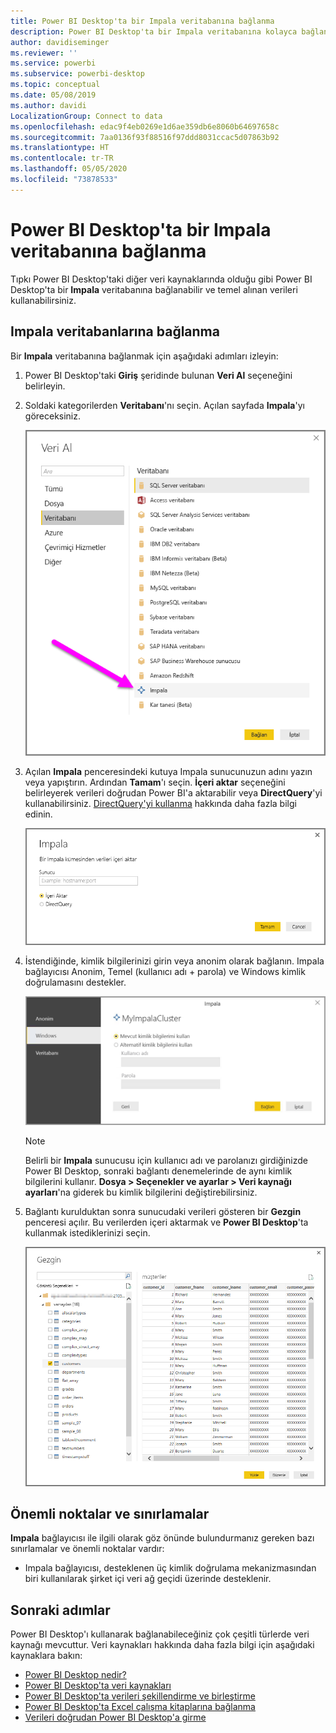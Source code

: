```yaml
---
title: Power BI Desktop'ta bir Impala veritabanına bağlanma
description: Power BI Desktop'ta bir Impala veritabanına kolayca bağlanma ve bu veritabanını kullanma
author: davidiseminger
ms.reviewer: ''
ms.service: powerbi
ms.subservice: powerbi-desktop
ms.topic: conceptual
ms.date: 05/08/2019
ms.author: davidi
LocalizationGroup: Connect to data
ms.openlocfilehash: edac9f4eb0269e1d6ae359db6e8060b64697658c
ms.sourcegitcommit: 7aa0136f93f88516f97ddd8031ccac5d07863b92
ms.translationtype: HT
ms.contentlocale: tr-TR
ms.lasthandoff: 05/05/2020
ms.locfileid: "73878533"
---
```

# <a name="connect-to-an-impala-database-in-power-bi-desktop"></a>Power BI Desktop'ta bir Impala veritabanına bağlanma
Tıpkı Power BI Desktop'taki diğer veri kaynaklarında olduğu gibi Power BI Desktop'ta bir **Impala** veritabanına bağlanabilir ve temel alınan verileri kullanabilirsiniz.

## <a name="connect-to-an-impala-database"></a>Impala veritabanlarına bağlanma
Bir **Impala** veritabanına bağlanmak için aşağıdaki adımları izleyin: 

1. Power BI Desktop'taki **Giriş** şeridinde bulunan **Veri Al** seçeneğini belirleyin. 

2. Soldaki kategorilerden **Veritabanı**'nı seçin. Açılan sayfada **Impala**'yı göreceksiniz.

    ![Verileri Al](media/desktop-connect-impala/connect_impala_2.png)

3. Açılan **Impala** penceresindeki kutuya Impala sunucunuzun adını yazın veya yapıştırın. Ardından **Tamam**'ı seçin. **İçeri aktar** seçeneğini belirleyerek verileri doğrudan Power BI'a aktarabilir veya **DirectQuery**'yi kullanabilirsiniz. [DirectQuery'yi kullanma](desktop-use-directquery.md) hakkında daha fazla bilgi edinin.

    ![Impala penceresi](media/desktop-connect-impala/connect_impala_3a.png)

4. İstendiğinde, kimlik bilgilerinizi girin veya anonim olarak bağlanın. Impala bağlayıcısı Anonim, Temel (kullanıcı adı + parola) ve Windows kimlik doğrulamasını destekler.

    ![Impala bağlayıcısı](media/desktop-connect-impala/connect_impala_4.png)

    > [!NOTE]
    > Belirli bir **Impala** sunucusu için kullanıcı adı ve parolanızı girdiğinizde Power BI Desktop, sonraki bağlantı denemelerinde de aynı kimlik bilgilerini kullanır. **Dosya > Seçenekler ve ayarlar > Veri kaynağı ayarları**'na giderek bu kimlik bilgilerini değiştirebilirsiniz.


5. Bağlantı kurulduktan sonra sunucudaki verileri gösteren bir **Gezgin** penceresi açılır. Bu verilerden içeri aktarmak ve **Power BI Desktop**'ta kullanmak istediklerinizi seçin.

    ![Gezgin penceresi](media/desktop-connect-impala/connect_impala_5.png)

## <a name="considerations-and-limitations"></a>Önemli noktalar ve sınırlamalar
**Impala** bağlayıcısı ile ilgili olarak göz önünde bulundurmanız gereken bazı sınırlamalar ve önemli noktalar vardır:

* Impala bağlayıcısı, desteklenen üç kimlik doğrulama mekanizmasından biri kullanılarak şirket içi veri ağ geçidi üzerinde desteklenir.

## <a name="next-steps"></a>Sonraki adımlar
Power BI Desktop'ı kullanarak bağlanabileceğiniz çok çeşitli türlerde veri kaynağı mevcuttur. Veri kaynakları hakkında daha fazla bilgi için aşağıdaki kaynaklara bakın:

* [Power BI Desktop nedir?](desktop-what-is-desktop.md)
* [Power BI Desktop'ta veri kaynakları](desktop-data-sources.md)
* [Power BI Desktop'ta verileri şekillendirme ve birleştirme](desktop-shape-and-combine-data.md)
* [Power BI Desktop'ta Excel çalışma kitaplarına bağlanma](desktop-connect-excel.md)   
* [Verileri doğrudan Power BI Desktop'a girme](desktop-enter-data-directly-into-desktop.md)   

